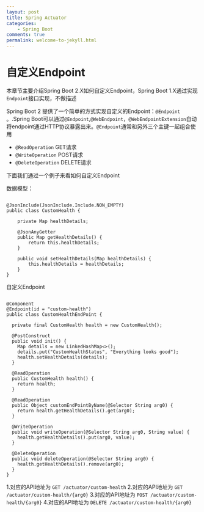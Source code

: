 ```yaml
---
layout: post
title: Spring Actuator
categories:
    - Spring Boot
comments: true
permalink: welcome-to-jekyll.html
---
```


# 自定义Endpoint 
本章节主要介绍Spring Boot 2.X如何自定义Endpoint，Spring Boot 1.X通过实现`Endpoint`接口实现，不做描述

Spring Boot 2 提供了一个简单的方式实现自定义的Endpoint：`@Endpoint` 。.Spring Boot可以通过`@Endpoint`,`@WebEndpoint`，`@WebEndpointExtension`自动将endpoint通过HTTP协议暴露出来。`@Endpoint`通常和另外三个主键一起组合使用

- `@ReadOperation` GET请求
- `@WriteOperation` POST请求
- `@DeleteOperation` DELETE请求

下面我们通过一个例子来看如何自定义Endpoint

数据模型：

<pre class="line-numbers "><code class="language-java">
@JsonInclude(JsonInclude.Include.NON_EMPTY)
public class CustomHealth {

    private Map<String, Object> healthDetails;

    @JsonAnyGetter
    public Map<String, Object> getHealthDetails() {
        return this.healthDetails;
    }

    public void setHealthDetails(Map<String, Object> healthDetails) {
        this.healthDetails = healthDetails;
    }
}
</pre></code>

自定义Endpoint
<pre class="line-numbers " data-line="15,20,25,30"><code class="language-java">
@Component
@Endpoint(id = "custom-health")
public class CustomHealthEndPoint {

  private final CustomHealth health = new CustomHealth();

  @PostConstruct
  public void init() {
    Map<String, Object> details = new LinkedHashMap<>();
    details.put("CustomHealthStatus", "Everything looks good");
    health.setHealthDetails(details);
  }

  @ReadOperation
  public CustomHealth health() {
    return health;
  }

  @ReadOperation
  public Object customEndPointByName(@Selector String arg0) {
    return health.getHealthDetails().get(arg0);
  }

  @WriteOperation
  public void writeOperation(@Selector String arg0, String value) {
    health.getHealthDetails().put(arg0, value);
  }

  @DeleteOperation
  public void deleteOperation(@Selector String arg0) {
    health.getHealthDetails().remove(arg0);
  }
}
</pre></code>

1.对应的API地址为 `GET /actuator/custom-health`
2.对应的API地址为 `GET /actuator/custom-health/{arg0}`
3.对应的API地址为 `POST /actuator/custom-health/{arg0}`
4.对应的API地址为 `DELETE /actuator/custom-health/{arg0}`